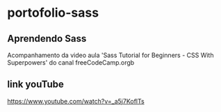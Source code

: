 # portofolio-sass

## Aprendendo Sass 

Acompanhamento da video aula 'Sass Tutorial for Beginners - CSS With Superpowers' do
canal freeCodeCamp.orgb


## link youTube

https://www.youtube.com/watch?v=_a5j7KoflTs

